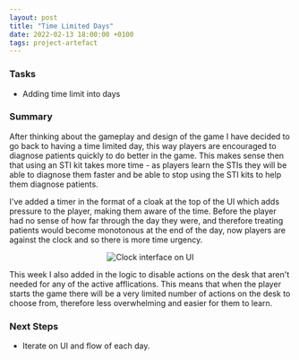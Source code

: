 ```yaml
---
layout: post
title: "Time Limited Days"
date: 2022-02-13 18:00:00 +0100
tags: project-artefact
---
```


### Tasks
- Adding time limit into days

### Summary
After thinking about the gameplay and design of the game I have decided to go back to having a time limited day, this way players are encouraged to diagnose patients quickly to do better in the game. This makes sense then that using an STI kit takes more time - as players learn the STIs they will be able to diagnose them faster and be able to stop using the STI kits to help them diagnose patients. 

I've added a timer in the format of a cloak at the top of the UI which adds pressure to the player, making them aware of the time. Before the player had no sense of how far through the day they were, and therefore treating patients would become monotonous at the end of the day, now players are against the clock and so there is more time urgency. 

<p align="center">
  <img src="{{site.baseurl}}/assets/day-clock-interface.png" alt="Clock interface on UI"/>
</p>

This week I also added in the logic to disable actions on the desk that aren't needed for any of the active afflications. This means that when the player starts the game there will be a very limited number of actions on the desk to choose from, therefore less overwhelming and easier for them to learn. 

### Next Steps
- Iterate on UI and flow of each day.